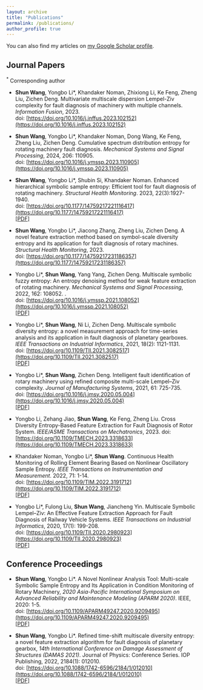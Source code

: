 ```yaml
---
layout: archive
title: "Publications"
permalink: /publications/
author_profile: true
---
```


You can also find my articles on <u><a href="https://scholar.google.com/citations?user=7qbQgGYAAAAJ&hl">my Google Scholar profile</a></u>. 

## Journal Papers  
<sup>*</sup> Corresponding author   

- **Shun Wang**, Yongbo Li*, Khandaker Noman, Zhixiong Li, Ke Feng, Zheng Liu, Zichen Deng. Multivariate multiscale dispersion Lempel-Ziv complexity for fault diagnosis of machinery with multiple channels. _Information Fusion_, 2023.   
doi: [https://doi.org/10.1016/j.inffus.2023.102152](https://doi.org/10.1016/j.inffus.2023.102152)  


- **Shun Wang**, Yongbo Li*, Khandaker Noman, Dong Wang, Ke Feng, Zheng Liu, Zichen Deng. Cumulative spectrum distribution entropy for rotating machinery fault diagnosis. _Mechanical Systems and Signal Processing_, 2024, 206: 110905.  
doi: [https://doi.org/10.1016/j.ymssp.2023.110905](https://doi.org/10.1016/j.ymssp.2023.110905)  


- **Shun Wang**, Yongbo Li*, Shubin Si, Khandaker Noman. Enhanced hierarchical symbolic sample entropy: Efficient tool for fault diagnosis of rotating machinery. _Structural Health Monitoring_. 2023, 22(3):1927-1940.    
doi: [https://doi.org/10.1177/14759217221116417](https://doi.org/10.1177/14759217221116417)  
[[PDF]](/files/Enhanced_hierarchical_symbolic_sample_entropy.pdf)


- **Shun Wang**, Yongbo Li*, Jiacong Zhang, Zheng Liu, Zichen Deng. A novel feature extraction method based on symbol-scale diversity entropy and its application for fault diagnosis of rotary machines. _Structural Health Monitoring_, 2023.     
doi: [https://doi.org/10.1177/14759217231186357](https://doi.org/10.1177/14759217231186357)  


- Yongbo Li*, **Shun Wang**, Yang Yang, Zichen Deng. Multiscale symbolic fuzzy entropy: An entropy denoising method for weak feature extraction of rotating machinery. _Mechanical Systems and Signal Processing_, 2022, 162: 108052.  .  
doi: [https://doi.org/10.1016/j.ymssp.2021.108052](https://doi.org/10.1016/j.ymssp.2021.108052)  
[[PDF]](/files/Multiscale_symbolic_fuzzy_entropy.pdf)


- Yongbo Li*, **Shun Wang**, Ni Li, Zichen Deng. Multiscale symbolic diversity entropy: a novel measurement approach for time-series analysis and its application in fault diagnosis of planetary gearboxes. _IEEE Transactions on Industrial Informatics_, 2021, 18(2): 1121-1131.  
doi: [https://doi.org/10.1109/TII.2021.3082517](https://doi.org/10.1109/TII.2021.3082517)  
[[PDF]](/files/Multiscale_Symbolic_Diversity_Entropy.pdf)


- Yongbo Li*, **Shun Wang**, Zichen Deng. Intelligent fault identification of rotary machinery using refined composite multi-scale Lempel–Ziv complexity. _Journal of Manufacturing Systems_, 2021, 61: 725-735.   
doi: [https://doi.org/10.1016/j.jmsy.2020.05.004](https://doi.org/10.1016/j.jmsy.2020.05.004)  
[[PDF]](/files/Refined_composite_multiscale_Lempel_Ziv_complexity.pdf)


- Yongbo Li, Zehang Jiao, **Shun Wang**, Ke Feng, Zheng Liu. Cross Diversity Entropy-Based Feature Extraction for Fault Diagnosis of Rotor System. _IEEE/ASME Transactions on Mechatronics_, 2023.
doi: [https://doi.org/10.1109/TMECH.2023.3318633](https://doi.org/10.1109/TMECH.2023.3318633)  


- Khandaker Noman, Yongbo Li*, **Shun Wang**. Continuous Health Monitoring of Rolling Element Bearing Based on Nonlinear Oscillatory Sample Entropy. _IEEE Transactions on Instrumentation and Measurement_. 2022, 71: 1-14.  
doi: [https://doi.org/10.1109/TIM.2022.3191712](https://doi.org/10.1109/TIM.2022.3191712)  
[[PDF]](/files/Oscillatory_Sample_Entropy.pdf)


- Yongbo Li*, Fulong Liu, **Shun Wang**, Jiancheng Yin. Multiscale Symbolic Lempel–Ziv: An Effective Feature Extraction Approach for Fault Diagnosis of Railway Vehicle Systems. _IEEE Transactions on Industrial Informatics_, 2020, 17(1): 199-208.   
doi: [https://doi.org/10.1109/TII.2020.2980923](https://doi.org/10.1109/TII.2020.2980923)  
[[PDF]](/files/Multiscale_Symbolic_LempelZiv.pdf)


## Conference Proceedings  
- **Shun Wang**, Yongbo Li*. A Novel Nonlinear Analysis Tool: Multi-scale Symbolic Sample Entropy and Its Application in Condition Monitoring of Rotary Machinery, _2020 Asia-Pacific International Symposium on Advanced Reliability and Maintenance Modeling (APARM 2020)_. IEEE, 2020: 1-5.   
doi: [https://doi.org/10.1109/APARM49247.2020.9209495](https://doi.org/10.1109/APARM49247.2020.9209495)  
[[PDF]](/files/APARM2020.pdf)  


- **Shun Wang**, Yongbo Li*. Refined time-shift multiscale diversity entropy: a novel feature extraction algorithm for fault diagnosis of planetary gearbox, _14th International Conference on Damage Assessment of Structures (DAMAS 2021)_. Journal of Physics: Conference Series. IOP Publishing, 2022, 2184(1): 012010.  
doi: [https://doi.org/10.1088/1742-6596/2184/1/012010](https://doi.org/10.1088/1742-6596/2184/1/012010)  
[[PDF]](/files/DAMAS2021.pdf)  



